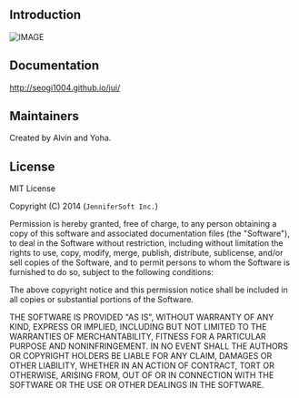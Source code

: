 ## Introduction 

![IMAGE](http://seogi1004.github.io/jui/res/img3/jui_info_3.jpg)

## Documentation

http://seogi1004.github.io/jui/

## Maintainers

Created by Alvin and Yoha.

## License

MIT License 

Copyright (C) 2014 (```JenniferSoft Inc.```)

Permission is hereby granted, free of charge, to any person obtaining a copy
of this software and associated documentation files (the "Software"), to deal
in the Software without restriction, including without limitation the rights
to use, copy, modify, merge, publish, distribute, sublicense, and/or sell
copies of the Software, and to permit persons to whom the Software is
furnished to do so, subject to the following conditions:

The above copyright notice and this permission notice shall be included in
all copies or substantial portions of the Software.

THE SOFTWARE IS PROVIDED "AS IS", WITHOUT WARRANTY OF ANY KIND, EXPRESS OR
IMPLIED, INCLUDING BUT NOT LIMITED TO THE WARRANTIES OF MERCHANTABILITY,
FITNESS FOR A PARTICULAR PURPOSE AND NONINFRINGEMENT. IN NO EVENT SHALL THE
AUTHORS OR COPYRIGHT HOLDERS BE LIABLE FOR ANY CLAIM, DAMAGES OR OTHER
LIABILITY, WHETHER IN AN ACTION OF CONTRACT, TORT OR OTHERWISE, ARISING FROM,
OUT OF OR IN CONNECTION WITH THE SOFTWARE OR THE USE OR OTHER DEALINGS IN
THE SOFTWARE. 
